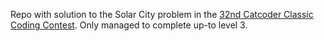 Repo with solution to the Solar City problem in the [32nd Catcoder Classic Coding Contest](https://catcoder.codingcontest.org/contest/3709/overview).
Only managed to complete up-to level 3.
